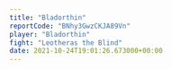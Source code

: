 ```yaml
---
title: "Bladorthin"
reportCode: "BNhy3GwzCKJA89Vn"
player: "Bladorthin"
fight: "Leotheras the Blind"
date: 2021-10-24T19:01:26.673000+00:00
---
```

